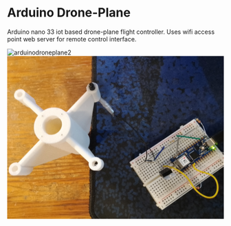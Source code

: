 # Arduino Drone-Plane
Arduino nano 33 iot based drone-plane flight controller. Uses wifi access point web server for remote control interface.

![arduinodroneplane2](https://raw.githubusercontent.com/goofyseeker311/arduinodroneplane/refs/heads/main/arduinodroneplane2.jpg)
![arduinodroneplane](https://raw.githubusercontent.com/goofyseeker311/arduinodroneplane/refs/heads/main/arduinodroneplane.jpg)
